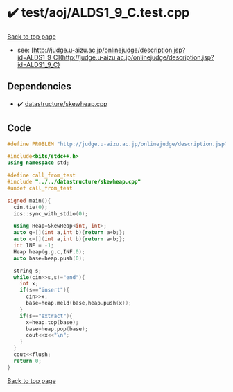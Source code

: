 <!-- mathjax config similar to math.stackexchange -->
<script type="text/javascript" async
  src="https://cdnjs.cloudflare.com/ajax/libs/mathjax/2.7.5/MathJax.js?config=TeX-MML-AM_CHTML">
</script>
<script type="text/x-mathjax-config">
  MathJax.Hub.Config({
    TeX: { equationNumbers: { autoNumber: "AMS" }},
    tex2jax: {
      inlineMath: [ ['$','$'] ],
      processEscapes: true
    },
    "HTML-CSS": { matchFontHeight: false },
    displayAlign: "left",
    displayIndent: "2em"
  });
</script>

<script type="text/javascript" src="https://cdnjs.cloudflare.com/ajax/libs/jquery/3.4.1/jquery.min.js"></script>
<script src="https://cdn.jsdelivr.net/npm/jquery-balloon-js@1.1.2/jquery.balloon.min.js" integrity="sha256-ZEYs9VrgAeNuPvs15E39OsyOJaIkXEEt10fzxJ20+2I=" crossorigin="anonymous"></script>
<script type="text/javascript" src="../../../assets/js/copy-button.js"></script>
<link rel="stylesheet" href="../../../assets/css/copy-button.css" />


# :heavy_check_mark: test/aoj/ALDS1_9_C.test.cpp


[Back to top page](../../../index.html)

* see: [http://judge.u-aizu.ac.jp/onlinejudge/description.jsp?id=ALDS1_9_C](http://judge.u-aizu.ac.jp/onlinejudge/description.jsp?id=ALDS1_9_C)


## Dependencies
* :heavy_check_mark: [datastructure/skewheap.cpp](../../../library/datastructure/skewheap.cpp.html)


## Code
```cpp
#define PROBLEM "http://judge.u-aizu.ac.jp/onlinejudge/description.jsp?id=ALDS1_9_C"

#include<bits/stdc++.h>
using namespace std;

#define call_from_test
#include "../../datastructure/skewheap.cpp"
#undef call_from_test

signed main(){
  cin.tie(0);
  ios::sync_with_stdio(0);

  using Heap=SkewHeap<int, int>;
  auto g=[](int a,int b){return a+b;};
  auto c=[](int a,int b){return a<b;};
  int INF = -1;
  Heap heap(g,g,c,INF,0);
  auto base=heap.push(0);

  string s;
  while(cin>>s,s!="end"){
    int x;
    if(s=="insert"){
      cin>>x;
      base=heap.meld(base,heap.push(x));
    }
    if(s=="extract"){
      x=heap.top(base);
      base=heap.pop(base);
      cout<<x<<"\n";
    }
  }
  cout<<flush;
  return 0;
}

```

[Back to top page](../../../index.html)


